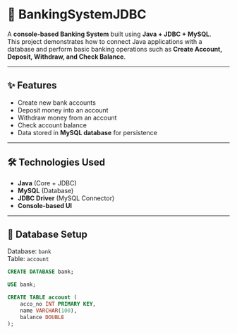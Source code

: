# 🏦 BankingSystemJDBC

A **console-based Banking System** built using **Java + JDBC + MySQL**.  
This project demonstrates how to connect Java applications with a database and perform basic banking operations such as **Create Account, Deposit, Withdraw, and Check Balance**.

---

## ✨ Features
- Create new bank accounts
- Deposit money into an account
- Withdraw money from an account
- Check account balance
- Data stored in **MySQL database** for persistence

---

## 🛠️ Technologies Used
- **Java** (Core + JDBC)
- **MySQL** (Database)
- **JDBC Driver** (MySQL Connector)
- **Console-based UI**

---

## 📂 Database Setup
Database: `bank`  
Table: `account`  

```sql
CREATE DATABASE bank;

USE bank;

CREATE TABLE account (
    acco_no INT PRIMARY KEY,
    name VARCHAR(100),
    balance DOUBLE
);
